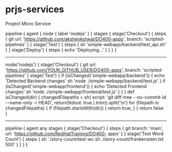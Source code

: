 # prjs-services
Project Micro Service


pipeline {
 agent {
 node {
 label 'nodejs'
 }
 }
 stages {
 stage('Checkout') {
 steps {
 git url: 'https://github.com/aksheykotwal/DO400-apps', branch:
 'scripted-pipelines'
 }
 }
 stage('Test') {
 steps {
 sh 'simple-webapp/backend/test_api.sh'
 }
 }
 stage('Deploy') {
 steps {
 echo 'Deploying...'
 }
 }
 }
}




---------------
node('nodejs') {
 stage('Checkout') {
 git url: 'https://github.com/YOUR_GITHUB_USER/DO400-apps', branch:
 'scripted-pipelines'
 }
 stage('Test') {
 if (isChanged('simple-webapp/backend')) {
 echo 'Detected Backend changes'
 sh 'node ./simple-webapp/backend/test.js'
 }
 if (isChanged('simple-webapp/frontend')) {
 echo 'Detected Frontend changes'
 sh 'node ./simple-webapp/frontend/test.js'
 }
 }
}
def isChanged(dir) {
 changedFilepaths = sh(
 script: 'git diff-tree --no-commit-id --name-only -r HEAD',
 returnStdout: true
 ).trim().split('\n')
 for (filepath in changedFilepaths) {
 if (filepath.startsWith(dir)) {
 return true;
 }
 }
 return false
}




-----
pipeline {
 agent any
 stages {
 stage('Checkout') {
 steps {
 git branch: 'main', url: 'https://github.com/RedHatTraining/DO400-
apps'
 }
 }
 stage('Test Word Count') {
 steps {
 sh './story-count/test-wc.sh ./story-count/frankenstein.txt 500'
 }
 }
 }
}



